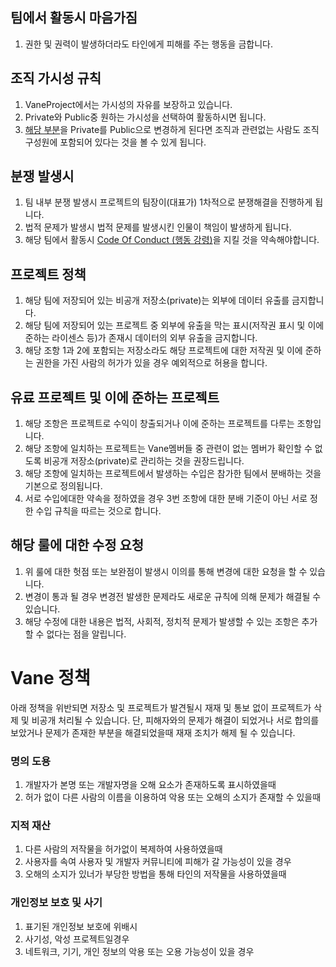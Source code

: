 ## 팀에서 활동시 마음가짐
1. 권한 및 권력이 발생하더라도 타인에게 피해를 주는 행동을 금합니다.

## 조직 가시성 규칙
1. VaneProject에서는 가시성의 자유를 보장하고 있습니다.
2. Private와 Public중 원하는 가시성을 선택하여 활동하시면 됩니다.
3. [해당 부분](https://github.com/orgs/VaneProject/people)을 Private를 Public으로 변경하게 된다면 조직과 관련없는 사람도 조직 구성원에 포함되어 있다는 것을 볼 수 있게 됩니다.

## 분쟁 발생시
1. 팀 내부 분쟁 발생시 프로젝트의 팀장이(대표가) 1차적으로 분쟁해결을 진행하게 됩니다.
2. 법적 문제가 발생시 법적 문제를 발생시킨 인물이 책임이 발생하게 됩니다.
3. 해당 팀에서 활동시 [Code Of Conduct (행동 강령)](https://github.com/VaneProject/.github/blob/main/CODE_OF_CONDUCT.md)을 지킬 것을 약속해야합니다.

## 프로젝트 정책
1. 해당 팀에 저장되어 있는 비공개 저장소(private)는 외부에 데이터 유출를 금지합니다.
2. 해당 팀에 저장되어 있는 프로젝트 중 외부에 유출을 막는 표시(저작권 표시 및 이에 준하는 라이센스 등)가 존재시 데이터의 외부 유출을 금지합니다.
3. 해당 조항 1과 2에 포함되는 저장소라도 해당 프로젝트에 대한 저작권 및 이에 준하는 권한을 가진 사람의 허가가 있을 경우 예외적으로 허용을 합니다.

## 유료 프로젝트 및 이에 준하는 프로젝트
1. 해당 조항은 프로젝트로 수익이 창출되거나 이에 준하는 프로젝트를 다루는 조항입니다.
2. 해당 조항에 일치하는 프로젝트는 Vane멤버들 중 관련이 없는 멤버가 확인할 수 없도록 비공개 저장소(private)로 관리하는 것을 권장드립니다.
3. 해당 조항에 일치하는 프로젝트에서 발생하는 수입은 참가한 팀에서 분배하는 것을 기본으로 정의됩니다.
4. 서로 수입에대한 약속을 정하였을 경우 3번 조항에 대한 분배 기준이 아닌 서로 정한 수입 규칙을 따르는 것으로 합니다.

## 해당 룰에 대한 수정 요청
1. 위 룰에 대한 헛점 또는 보완점이 발생시 이의를 통해 변경에 대한 요청을 할 수 있습니다.
2. 변경이 통과 될 경우 변경전 발생한 문제라도 새로운 규칙에 의해 문제가 해결될 수 있습니다.
3. 해당 수정에 대한 내용은 법적, 사회적, 정치적 문제가 발생할 수 있는 조항은 추가 할 수 없다는 점을 알립니다.

# Vane 정책
아래 정책을 위반되면 저장소 및 프로젝트가 발견될시 재재 및 통보 없이 프로젝트가 삭제 및 비공개 처리될 수 있습니다.
단, 피해자와의 문제가 해결이 되었거나 서로 합의를 보았거나 문제가 존재한 부분을 해결되었을때 재재 조치가 해제 될 수 있습니다.

### 명의 도용
1. 개발자가 본명 또는 개발자명을 오해 요소가 존재하도록 표시하였을때
2. 허가 없이 다른 사람의 이름을 이용하여 악용 또는 오해의 소지가 존재할 수 있을때

### 지적 재산
1. 다른 사람의 저작물을 허가없이 복제하여 사용하였을때
2. 사용자를 속여 사용자 및 개발자 커뮤니티에 피해가 갈 가능성이 있을 경우
3. 오해의 소지가 있너가 부당한 방법을 통해 타인의 저작물을 사용하였을때

### 개인정보 보호 및 사기
1. 표기된 개인정보 보호에 위배시
2. 사기성, 악성 프로젝트일경우
3. 네트워크, 기기, 개인 정보의 악용 또는 오용 가능성이 있을 경우
